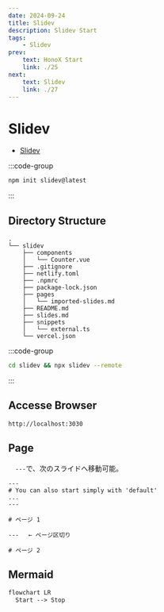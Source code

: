 ```yaml
---
date: 2024-09-24
title: Slidev
description: Slidev Start
tags: 
    - Slidev
prev:
    text: HonoX Start
    link: ./25
next:
    text: Slidev
    link: ./27
---
```


# Slidev

* [Slidev](https://sli.dev/)

:::code-group
```sh [npm]
npm init slidev@latest
```
:::


## Directory Structure
```
.
└── slidev
    ├── components
    │   └── Counter.vue
    ├── .gitignore
    ├── netlify.toml
    ├── .npmrc
    ├── package-lock.json
    ├── pages
    │   └── imported-slides.md
    ├── README.md
    ├── slides.md
    ├── snippets
    │   └── external.ts
    └── vercel.json
```

:::code-group
```sh [npm]
cd slidev && npx slidev --remote
```
:::

## Accesse Browser
```
http://localhost:3030
```

## Page
&emsp;`---`で、次のスライドへ移動可能。

```
---
# You can also start simply with 'default'
...
---

# ページ 1

---　 ← ページ区切り

# ページ 2
```

## Mermaid

```mmd
flowchart LR
  Start --> Stop
```